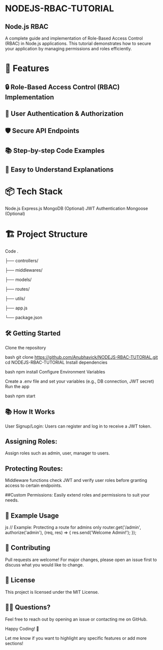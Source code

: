 # NODEJS-RBAC-TUTORIAL

## Node.js RBAC

A complete guide and implementation of Role-Based Access Control (RBAC) in Node.js applications. 
This tutorial demonstrates how to secure your application by managing permissions and roles efficiently.

# 🚀 Features
## 🔒 Role-Based Access Control (RBAC) Implementation
## 👤 User Authentication & Authorization
## 🛡️ Secure API Endpoints
## 📚 Step-by-step Code Examples
## 📝 Easy to Understand Explanations

# 📦 Tech Stack
Node.js
Express.js
MongoDB (Optional)
JWT Authentication
Mongoose (Optional)


# 🏗️ Project Structure
Code
.

├── controllers/

├── middlewares/

├── models/

├── routes/

├── utils/

├── app.js

└── package.json

## 🛠️ Getting Started
Clone the repository

bash
git clone https://github.com/Anubhavick/NODEJS-RBAC-TUTORIAL.git
cd NODEJS-RBAC-TUTORIAL
Install dependencies

bash
npm install
Configure Environment Variables

Create a .env file and set your variables (e.g., DB connection, JWT secret)
Run the app

bash
npm start
## 📚 How It Works
User Signup/Login:
Users can register and log in to receive a JWT token.

## Assigning Roles:
Assign roles such as admin, user, manager to users.

## Protecting Routes:
Middleware functions check JWT and verify user roles before granting access to certain endpoints.

##Custom Permissions:
Easily extend roles and permissions to suit your needs.

## 🌟 Example Usage
js
// Example: Protecting a route for admins only
router.get('/admin', authorize('admin'), (req, res) => {
  res.send('Welcome Admin!');
});
## 🤝 Contributing
Pull requests are welcome! For major changes, please open an issue first to discuss what you would like to change.

## 📄 License
This project is licensed under the MIT License.

## 🙋‍♂️ Questions?
Feel free to reach out by opening an issue or contacting me on GitHub.

Happy Coding! 🚀

Let me know if you want to highlight any specific features or add more sections!

